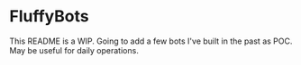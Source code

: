 # FluffyBots
This README is a WIP.
Going to add a few bots I've built in the past as POC.
May be useful for daily operations.
